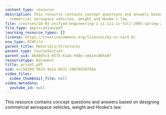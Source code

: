 ```yaml
---
content_type: resource
description: This resource contains concept questions and answers based on designing
  commercial aerospace vehicles, weight and Hooke's law.
file: /courses/16-01-unified-engineering-i-ii-iii-iv-fall-2005-spring-2006/ecc5828d56334e2ab63129878930f58a_prszm1.pdf
file_type: application/pdf
learning_resource_types: []
license: https://creativecommons.org/licenses/by-nc-sa/4.0/
ocw_type: OCWFile
parent_title: Materials/Structures
parent_type: CourseSection
parent_uid: b640d5c4-9375-61ab-448e-c8a1ec804a97
resourcetype: Document
title: prszm1.pdf
uid: ecc5828d-5633-4e2a-b631-29878930f58a
video_files:
  video_thumbnail_file: null
video_metadata:
  youtube_id: null
---
```

This resource contains concept questions and answers based on designing commercial aerospace vehicles, weight and Hooke's law.